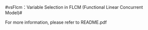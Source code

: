 #vsFlcm：Variable Selection in FLCM (Functional Linear Concurrent Model)#

For more information, please refer to README.pdf